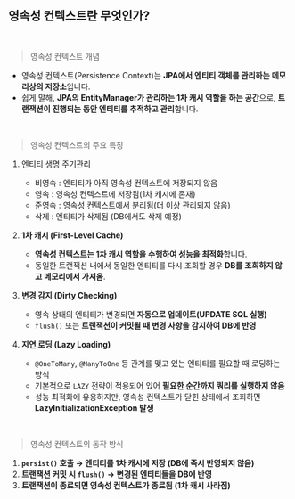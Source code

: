 ## 영속성 컨텍스트란 무엇인가?

<br/>

> 영속성 컨텍스트 개념
>
- 영속성 컨텍스트(Persistence Context)는 **JPA에서 엔티티 객체를 관리하는 메모리상의 저장소**입니다.
- 쉽게 말해, **JPA의 EntityManager가 관리하는 1차 캐시 역할을 하는 공간**으로, **트랜잭션이 진행되는 동안 엔티티를 추적하고 관리**합니다.

<br/>

> 영속성 컨텍스트의 주요 특징
>
1. 엔티티 생명 주기관리
    - 비영속 : 엔티티가 아직 영속성 컨텍스트에 저장되지 않음
    - 영속 : 영속성 컨텍스트에 저장됨(1차 캐시에 존재)
    - 준영속 : 영속성 컨텍스트에서 분리됨(더 이상 관리되지 않음)
    - 삭제 : 엔티티가 삭제됨 (DB에서도 삭제 예정)

1. **1차 캐시 (First-Level Cache)**
    - **영속성 컨텍스트는 1차 캐시 역할을 수행하여 성능을 최적화**합니다.
    - 동일한 트랜잭션 내에서 동일한 엔티티를 다시 조회할 경우 **DB를 조회하지 않고 메모리에서 가져옴**.

1. **변경 감지 (Dirty Checking)**
    - 영속 상태의 엔티티가 변경되면 **자동으로 업데이트(UPDATE SQL 실행)**
    - `flush()` 또는 **트랜잭션이 커밋될 때 변경 사항을 감지하여 DB에 반영**

4. **지연 로딩 (Lazy Loading)**

    - `@OneToMany`, `@ManyToOne` 등 관계를 맺고 있는 엔티티를 필요할 때 로딩하는 방식
    - 기본적으로 `LAZY` 전략이 적용되어 있어 **필요한 순간까지 쿼리를 실행하지 않음**
    - 성능 최적화에 유용하지만, 영속성 컨텍스트가 닫힌 상태에서 조회하면 **LazyInitializationException 발생**

<br/>

> 영속성 컨텍스트의 동작 방식
>
1. **`persist()` 호출 → 엔티티를 1차 캐시에 저장 (DB에 즉시 반영되지 않음)**
2. **트랜잭션 커밋 시 `flush()` → 변경된 엔티티들을 DB에 반영**
3. **트랜잭션이 종료되면 영속성 컨텍스트가 종료됨 (1차 캐시 사라짐)**